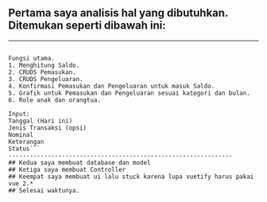 ## Pertama saya analisis hal yang dibutuhkan. Ditemukan seperti dibawah ini:
---------------------------------------------------------------
```Pemasukan, Pengeluaran, dan laporan.

Fungsi utama.
1. Menghitung Saldo.
2. CRUDS Pemasukan.
3. CRUDS Pengeluaran.
4. Konfirmasi Pemasukan dan Pengeluaran untuk masuk Saldo.
5. Grafik untuk Pemasukan dan Pengeluaran sesuai kategori dan bulan.
6. Role anak dan orangtua.

Input:
Tanggal (Hari ini)
Jenis Transaksi (opsi)
Nominal
Keterangan
Status```
---------------------------------------------------------------
## Kedua saya membuat database dan model
## Ketiga saya membuat Controller
## Keempat saya membuat ui lalu stuck karena lupa vuetify harus pakai vue 2.*
## Selesai waktunya.